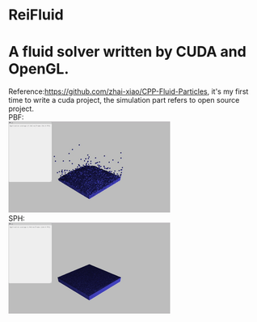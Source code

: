 # ReiFluid
# A fluid solver written by CUDA and OpenGL. 
Reference:https://github.com/zhai-xiao/CPP-Fluid-Particles, it's my first time to write a cuda project, the simulation part refers to open source project.  
PBF:  
![img](https://github.com/0Setsuna0/ReiFluid/blob/main/pbf.gif)  
SPH:  
![img](https://github.com/0Setsuna0/ReiFluid/blob/main/sph.gif)  
